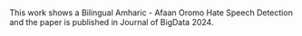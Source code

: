 #
This work shows a Bilingual Amharic - Afaan Oromo Hate Speech Detection and the paper is published in Journal of BigData 2024.
